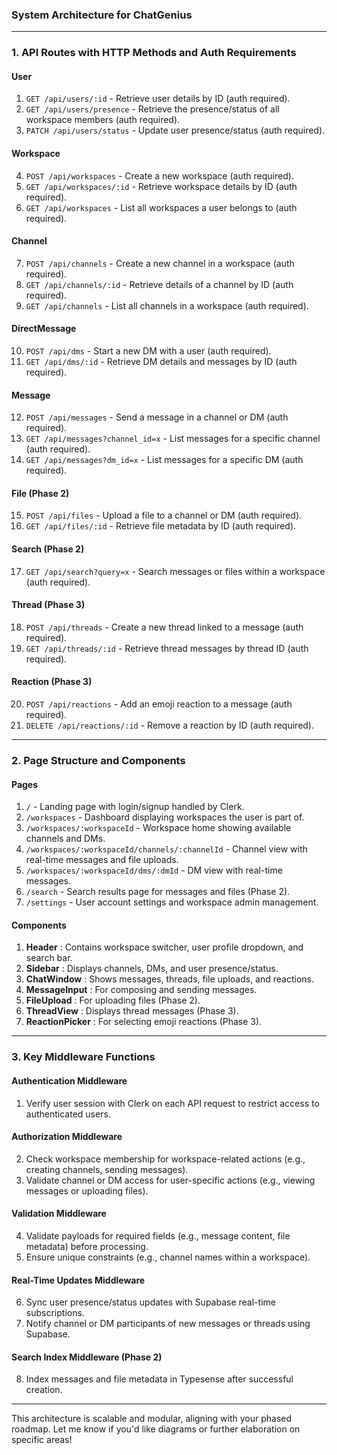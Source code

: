### **System Architecture for ChatGenius**

---

### **1. API Routes with HTTP Methods and Auth Requirements**

#### **User**

1. `GET /api/users/:id` - Retrieve user details by ID (auth required).
2. `GET /api/users/presence` - Retrieve the presence/status of all workspace members (auth required).
3. `PATCH /api/users/status` - Update user presence/status (auth required).

#### **Workspace**

4. `POST /api/workspaces` - Create a new workspace (auth required).
5. `GET /api/workspaces/:id` - Retrieve workspace details by ID (auth required).
6. `GET /api/workspaces` - List all workspaces a user belongs to (auth required).

#### **Channel**

7. `POST /api/channels` - Create a new channel in a workspace (auth required).
8. `GET /api/channels/:id` - Retrieve details of a channel by ID (auth required).
9. `GET /api/channels` - List all channels in a workspace (auth required).

#### **DirectMessage**

10. `POST /api/dms` - Start a new DM with a user (auth required).
11. `GET /api/dms/:id` - Retrieve DM details and messages by ID (auth required).

#### **Message**

12. `POST /api/messages` - Send a message in a channel or DM (auth required).
13. `GET /api/messages?channel_id=x` - List messages for a specific channel (auth required).
14. `GET /api/messages?dm_id=x` - List messages for a specific DM (auth required).

#### **File** (Phase 2)

15. `POST /api/files` - Upload a file to a channel or DM (auth required).
16. `GET /api/files/:id` - Retrieve file metadata by ID (auth required).

#### **Search** (Phase 2)

17. `GET /api/search?query=x` - Search messages or files within a workspace (auth required).

#### **Thread** (Phase 3)

18. `POST /api/threads` - Create a new thread linked to a message (auth required).
19. `GET /api/threads/:id` - Retrieve thread messages by thread ID (auth required).

#### **Reaction** (Phase 3)

20. `POST /api/reactions` - Add an emoji reaction to a message (auth required).
21. `DELETE /api/reactions/:id` - Remove a reaction by ID (auth required).

---

### **2. Page Structure and Components**

#### **Pages**

1. `/` - Landing page with login/signup handled by Clerk.
2. `/workspaces` - Dashboard displaying workspaces the user is part of.
3. `/workspaces/:workspaceId` - Workspace home showing available channels and DMs.
4. `/workspaces/:workspaceId/channels/:channelId` - Channel view with real-time messages and file uploads.
5. `/workspaces/:workspaceId/dms/:dmId` - DM view with real-time messages.
6. `/search` - Search results page for messages and files (Phase 2).
7. `/settings` - User account settings and workspace admin management.

#### **Components**

1. **Header** : Contains workspace switcher, user profile dropdown, and search bar.
2. **Sidebar** : Displays channels, DMs, and user presence/status.
3. **ChatWindow** : Shows messages, threads, file uploads, and reactions.
4. **MessageInput** : For composing and sending messages.
5. **FileUpload** : For uploading files (Phase 2).
6. **ThreadView** : Displays thread messages (Phase 3).
7. **ReactionPicker** : For selecting emoji reactions (Phase 3).

---

### **3. Key Middleware Functions**

#### **Authentication Middleware**

1. Verify user session with Clerk on each API request to restrict access to authenticated users.

#### **Authorization Middleware**

2. Check workspace membership for workspace-related actions (e.g., creating channels, sending messages).
3. Validate channel or DM access for user-specific actions (e.g., viewing messages or uploading files).

#### **Validation Middleware**

4. Validate payloads for required fields (e.g., message content, file metadata) before processing.
5. Ensure unique constraints (e.g., channel names within a workspace).

#### **Real-Time Updates Middleware**

6. Sync user presence/status updates with Supabase real-time subscriptions.
7. Notify channel or DM participants of new messages or threads using Supabase.

#### **Search Index Middleware (Phase 2)**

8. Index messages and file metadata in Typesense after successful creation.

---

This architecture is scalable and modular, aligning with your phased roadmap. Let me know if you'd like diagrams or further elaboration on specific areas!
